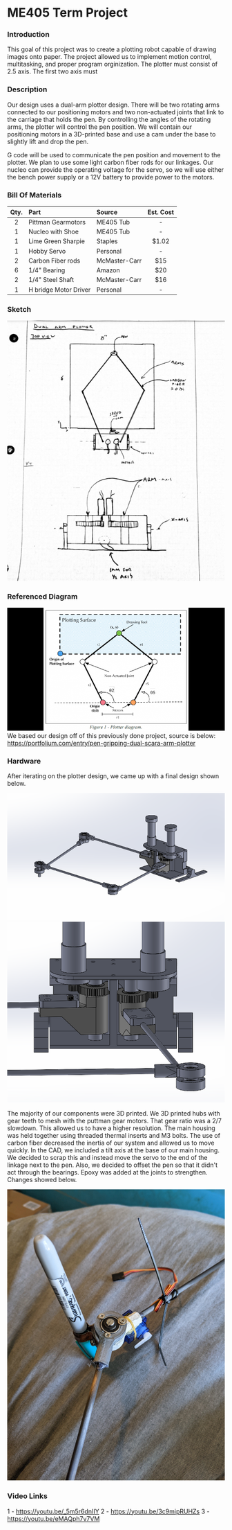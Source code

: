 # ME405 Term Project

### Introduction
This goal of this project was to create a plotting robot capable of drawing images onto paper. The project allowed us to implement motion control, multitasking, and proper program orginization. The plotter must consist of 2.5 axis. The first two axis must 

### Description
Our design uses a dual-arm plotter design. 
There will be two rotating arms connected to our positioning motors and two non-actuated joints that link to the carriage that holds the pen. 
By controlling the angles of the rotating arms, the plotter will control the pen position.
We will contain our positioning motors in a 3D-printed base and use a cam under the base to slightly lift and drop the pen.

G code will be used to communicate the pen position and movement to the plotter. We plan to use some light carbon fiber rods for our linkages. Our nucleo can provide the operating voltage for the servo,
so we will use either the bench power supply or a 12V battery to provide power to the motors.

### Bill Of Materials
| Qty. | Part                  | Source                | Est. Cost |
|:----:|:----------------------|:----------------------|:---------:|
|  2   | Pittman Gearmotors    | ME405 Tub             |     -     |
|  1   | Nucleo with Shoe      | ME405 Tub             |     -     |
|  1   | Lime Green Sharpie    | Staples               |   $1.02   |
|  1   | Hobby Servo           | Personal              |     -     |
|  2   | Carbon Fiber rods     | McMaster-Carr         |    $15    |
|  6   | 1/4" Bearing          | Amazon                |    $20    |
|  2   | 1/4" Steel Shaft      | McMaster-Carr         |    $16    |
|  1   | H bridge Motor Driver | Personal              |     -     | 

### Sketch
![Sketch go here](./sketch.PNG)

### Referenced Diagram
![Diagram go here](./diagram.png)
We based our design off of this previously done project, source is below:
https://portfolium.com/entry/pen-gripping-dual-scara-arm-plotter

### Hardware 
After iterating on the plotter design, we came up with a final design shown below. 

![FullCAD go here](./fullcad.PNG)
![cadofgears go here](./cadofgears.PNG)

The majority of our components were 3D printed. We 3D printed hubs with gear teeth to mesh with the puttman gear motors. That gear ratio was a 2/7 slowdown. This allowed us to have a higher resolution. The main housing was held together using threaded thermal inserts and M3 bolts. The use of carbon fiber decreased the inertia of our system and allowed us to move quickly. In the CAD, we included a tilt axis at the base of our main housing. We decided to scrap this and instead move the servo to the end of the linkage next to the pen. Also, we decided to offset the pen so that it didn't act through the bearings. Epoxy was added at the joints to strengthen. Changes showed below. 

![changes](./changes.PNG)


### Video Links 
1 - https://youtu.be/_5m5r6dnIIY 
2 - https://youtu.be/3c9mipRUHZs 
3 - https://youtu.be/eMAQph7v7VM 


